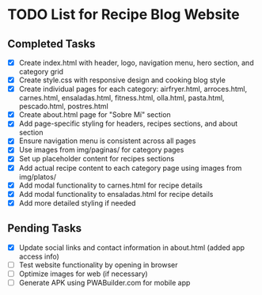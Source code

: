 # TODO List for Recipe Blog Website

## Completed Tasks
- [x] Create index.html with header, logo, navigation menu, hero section, and category grid
- [x] Create style.css with responsive design and cooking blog style
- [x] Create individual pages for each category: airfryer.html, arroces.html, carnes.html, ensaladas.html, fitness.html, olla.html, pasta.html, pescado.html, postres.html
- [x] Create about.html page for "Sobre Mí" section
- [x] Add page-specific styling for headers, recipes sections, and about section
- [x] Ensure navigation menu is consistent across all pages
- [x] Use images from img/paginas/ for category pages
- [x] Set up placeholder content for recipes sections
- [x] Add actual recipe content to each category page using images from img/platos/
- [x] Add modal functionality to carnes.html for recipe details
- [x] Add modal functionality to ensaladas.html for recipe details
- [x] Add more detailed styling if needed

## Pending Tasks
- [x] Update social links and contact information in about.html (added app access info)
- [ ] Test website functionality by opening in browser
- [ ] Optimize images for web (if necessary)
- [ ] Generate APK using PWABuilder.com for mobile app
